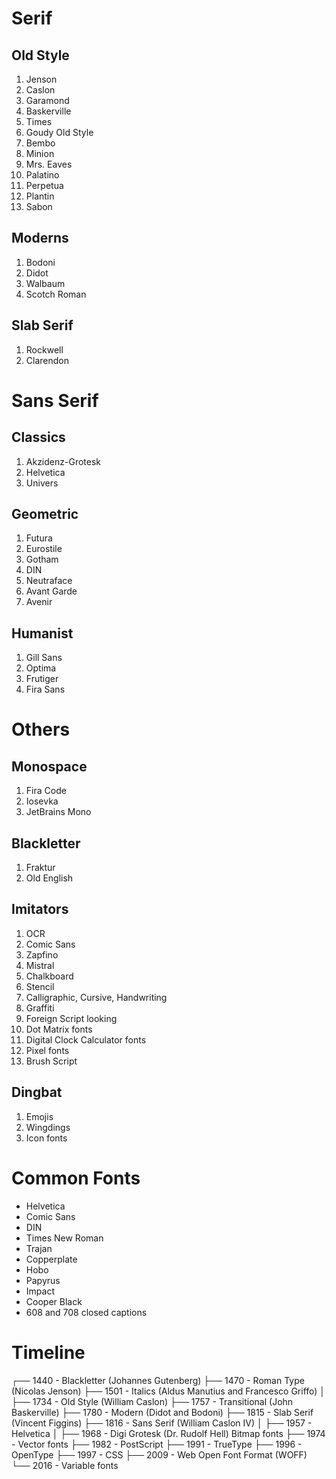# Serif

## Old Style
1. Jenson
2. Caslon
3. Garamond
4. Baskerville
5. Times
6. Goudy Old Style 
7. Bembo
8. Minion
9. Mrs. Eaves
10. Palatino
11. Perpetua 
12. Plantin
13. Sabon

## Moderns
1. Bodoni
2. Didot
3. Walbaum
4. Scotch Roman

## Slab Serif
1. Rockwell
2. Clarendon


# Sans Serif

## Classics 
1. Akzidenz-Grotesk
2. Helvetica
3. Univers 

## Geometric
1. Futura
2. Eurostile
3. Gotham
4. DIN
5. Neutraface
6. Avant Garde
7. Avenir

## Humanist
1. Gill Sans
2. Optima
3. Frutiger
4. Fira Sans


# Others

## Monospace
1. Fira Code
2. Iosevka
3. JetBrains Mono

## Blackletter
1. Fraktur
2. Old English

## Imitators
1. OCR
2. Comic Sans
3. Zapfino
4. Mistral
5. Chalkboard
6. Stencil
7. Calligraphic, Cursive, Handwriting 
8. Graffiti
9. Foreign Script looking
10. Dot Matrix fonts
11. Digital Clock Calculator fonts
12. Pixel fonts
13. Brush Script 

## Dingbat
1. Emojis 
2. Wingdings
3. Icon fonts


# Common Fonts
- Helvetica
- Comic Sans
- DIN
- Times New Roman
- Trajan
- Copperplate
- Hobo
- Papyrus
- Impact
- Cooper Black
- 608 and 708 closed captions


# Timeline

┌── 1440 - Blackletter (Johannes Gutenberg)
├── 1470 - Roman Type (Nicolas Jenson)
├── 1501 - Italics (Aldus Manutius and Francesco Griffo)
│
├── 1734 - Old Style (William Caslon)
├── 1757 - Transitional (John Baskerville)
├── 1780 - Modern (Didot and Bodoni)
├── 1815 - Slab Serif (Vincent Figgins)
├── 1816 - Sans Serif (William Caslon IV)
│
├── 1957 - Helvetica
│
├── 1968 - Digi Grotesk (Dr. Rudolf Hell) Bitmap fonts 
├── 1974 - Vector fonts
├── 1982 - PostScript
├── 1991 - TrueType
├── 1996 - OpenType
├── 1997 - CSS
├── 2009 - Web Open Font Format (WOFF)
└── 2016 - Variable fonts